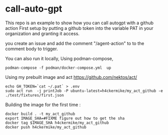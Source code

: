 # call-auto-gpt
This repo is an example to show how you can call autogpt with a github action
First setup by putting a github token into the variable PAT in your organization and granting it access. 


you create an issue and add the comment "/agent-action" to to the comment body to trigger.

You can also run it locally, Using podman-compose, 

```
podman-compose -f podman/docker-compose.yml  up
```


Using my prebuilt image and act https://github.com/nektos/act/
```
echo GH_TOKEN=`cat ~/.pat` > .env
sudo act run  -j printJob -P ubuntu-latest=h4ckermike/my_act_github -e ./test/fixtures/first.json 
```

Building the image for the first time :
```
docker build . -t my_act_github
export IMAGE_SHA=#FIXME figure out how to get the sha
docker tag $IMAGE_SHA h4ckermike/my_act_github
docker push h4ckermike/my_act_github
```

